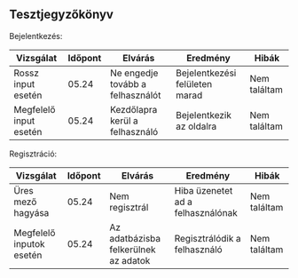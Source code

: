 ## Tesztjegyzőkönyv

Bejelentkezés:

| Vizsgálat | Időpont | Elvárás | Eredmény | Hibák |
|-----------|---------|---------|----------|-------|
| Rossz input esetén | 05.24 | Ne engedje tovább a felhasználót | Bejelentkezési felületen marad | Nem találtam |
| Megfelelő input esetén | 05.24 | Kezdőlapra kerül a felhasználó | Bejelentkezik az oldalra | Nem találtam |

Regisztráció:

| Vizsgálat | Időpont | Elvárás | Eredmény | Hibák |
|-----------|---------|---------|----------|-------|
| Üres mező hagyása | 05.24 | Nem regisztrál | Hiba üzenetet ad a felhasználónak | Nem találtam |
| Megfelelő inputok esetén | 05.24 | Az adatbázisba felkerülnek az adatok | Regisztrálódik a felhasználó | Nem találtam |
